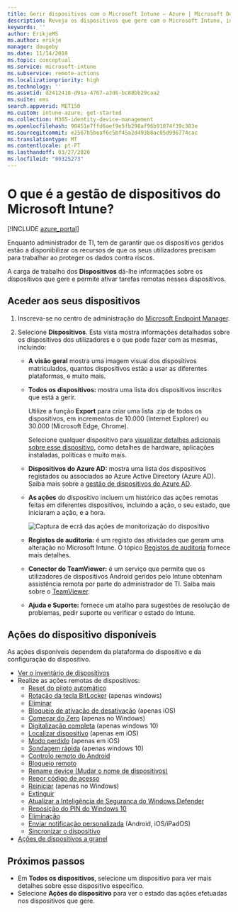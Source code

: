 ```yaml
---
title: Gerir dispositivos com o Microsoft Intune – Azure | Microsoft Docs
description: Reveja os dispositivos que gere com o Microsoft Intune, incluindo uma lista de dispositivos exportada para um ficheiro no formato csv, veja os seus dispositivos associados ao Azure Active Directory, consulte um registo de alterações de ações no dispositivo, utilize o TeamViewer Connector para permitir que os administradores de TI resolvam remotamente problemas em dispositivos Android e veja todas as ações que consegue executar nos seus dispositivos.
keywords: ''
author: ErikjeMS
ms.author: erikje
manager: dougeby
ms.date: 11/14/2018
ms.topic: conceptual
ms.service: microsoft-intune
ms.subservice: remote-actions
ms.localizationpriority: high
ms.technology: ''
ms.assetid: d2412418-d91a-4767-a3d6-bc88bb29caa2
ms.suite: ems
search.appverid: MET150
ms.custom: intune-azure; get-started
ms.collection: M365-identity-device-management
ms.openlocfilehash: 98451e7ffd6aef9e5fb298af96b91074f39c383e
ms.sourcegitcommit: e2567b5beaf6c5bf45a2d493b8ac05d996774cac
ms.translationtype: MT
ms.contentlocale: pt-PT
ms.lasthandoff: 03/27/2020
ms.locfileid: "80325273"
---
```

# <a name="what-is-microsoft-intune-device-management"></a>O que é a gestão de dispositivos do Microsoft Intune?

[!INCLUDE [azure_portal](../includes/azure_portal.md)]

Enquanto administrador de TI, tem de garantir que os dispositivos geridos estão a disponibilizar os recursos de que os seus utilizadores precisam para trabalhar ao proteger os dados contra riscos.

A carga de trabalho dos **Dispositivos** dá-lhe informações sobre os dispositivos que gere e permite ativar tarefas remotas nesses dispositivos.

## <a name="get-to-your-devices"></a>Aceder aos seus dispositivos

1. Inscreva-se no centro de administração do [Microsoft Endpoint Manager](https://go.microsoft.com/fwlink/?linkid=2109431).
3. Selecione **Dispositivos**. Esta vista mostra informações detalhadas sobre os dispositivos dos utilizadores e o que pode fazer com as mesmas, incluindo:

   - **A visão geral** mostra uma imagem visual dos dispositivos matriculados, quantos dispositivos estão a usar as diferentes plataformas, e muito mais.
   - **Todos os dispositivos:** mostra uma lista dos dispositivos inscritos que está a gerir.

     Utilize a função **Export** para criar uma lista .zip de todos os dispositivos, em incrementos de 10.000 (Internet Explorer) ou 30.000 (Microsoft Edge, Chrome).

     Selecione qualquer dispositivo para [visualizar detalhes adicionais sobre esse dispositivo](device-inventory.md), como detalhes de hardware, aplicações instaladas, políticas e muito mais.

   - **Dispositivos do Azure AD:** mostra uma lista dos dispositivos registados ou associados ao Azure Active Directory (Azure AD). Saiba mais sobre a [gestão de dispositivos do Azure AD](https://docs.microsoft.com/azure/active-directory/device-management-introduction).
   - **As ações** do dispositivo incluem um histórico das ações remotas feitas em diferentes dispositivos, incluindo a ação, o seu estado, que iniciaram a ação, e a hora.

     ![Captura de ecrã das ações de monitorização do dispositivo](./media/device-management/monitor-device-actions.png)

   - **Registos de auditoria:** é um registo das atividades que geram uma alteração no Microsoft Intune. O tópico [Registos de auditoria](../fundamentals/monitor-audit-logs.md) fornece mais detalhes.
   - **Conector do TeamViewer:** é um serviço que permite que os utilizadores de dispositivos Android geridos pelo Intune obtenham assistência remota por parte do administrador de TI. Saiba mais sobre o [TeamViewer](teamviewer-support.md).
   - **Ajuda e Suporte:** fornece um atalho para sugestões de resolução de problemas, pedir suporte ou verificar o estado do Intune.

## <a name="available-device-actions"></a>Ações do dispositivo disponíveis
As ações disponíveis dependem da plataforma do dispositivo e da configuração do dispositivo.

- [Ver o inventário de dispositivos](device-inventory.md)
- Realize as ações remotas de dispositivos:
  - [Reset do piloto automático](https://docs.microsoft.com/windows/deployment/windows-autopilot/windows-autopilot-reset#reset-devices-with-remote-windows-autopilot-reset)
  - [Rotação da tecla BitLocker](../protect/encrypt-devices.md#rotate-bitlocker-recovery-keys) (apenas windows)
  - [Eliminar](devices-wipe.md#delete-devices-from-the-intune-portal)
  - [Bloqueio de ativação de desativação](device-activation-lock-disable.md) (apenas iOS)
  - [Começar do Zero](device-fresh-start.md) (apenas no Windows)
  - [Digitalização completa](../configuration/device-restrictions-windows-10.md#microsoft-defender-antivirus) (apenas windows 10)
  - [Localizar dispositivo](device-locate.md) (apenas em iOS)
  - [Modo perdido](device-lost-mode.md) (apenas em iOS)
  - [Sondagem rápida](../configuration/device-restrictions-windows-10.md#microsoft-defender-antivirus) (apenas windows 10)
  - [Controlo remoto do Android](teamviewer-support.md)
  - [Bloqueio remoto](device-remote-lock.md)
  - [Rename device (Mudar o nome de dispositivos)](device-rename.md)
  - [Repor código de acesso](device-passcode-reset.md)
  - [Reiniciar](device-restart.md) (apenas no Windows)
  - [Extinguir](devices-wipe.md#retire)
  - [Atualizar a Inteligência de Segurança do Windows Defender](https://docs.microsoft.com/windows/security/threat-protection/windows-defender-antivirus/manage-protection-updates-windows-defender-antivirus)
  - [Reposição do PIN do Windows 10](device-windows-pin-reset.md)
  - [Eliminação](devices-wipe.md#wipe)
  - [Enviar notificação personalizada](custom-notifications.md#send-a-custom-notification-to-a-single-device) (Android, iOS/iPadOS)
  - [Sincronizar o dispositivo](device-sync.md)
- [Ações de dispositivos a granel](bulk-device-actions.md)

## <a name="next-steps"></a>Próximos passos

- Em **Todos os dispositivos**, selecione um dispositivo para ver mais detalhes sobre esse dispositivo específico.
- Selecione **Ações do dispositivo** para ver o estado das ações efetuadas nos dispositivos que gere.
